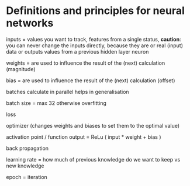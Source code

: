 Definitions and principles for neural networks
==============================================

inputs = values you want to track, 
          features from a single status,
  **caution**: you can never change the inputs directly, 
            because they are or real (input) data or outputs values from a previous hidden layer
neuron

weights = are used to influence the result of the (next) calculation (magnitude)

bias = are used to influence the result of the (next) calculation (offset)

batches calculate in parallel helps in generalisation

batch size = max 32 otherwise overfitting

loss

optimizer (changes weights and biases to set them to the optimal value)

activation point / function output = ReLu ( input * weight + bias )

back propagation

learning rate = how much of previous knowledge do we want to keep vs new knowledge

epoch = iteration
